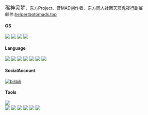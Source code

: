 <big>稀神灵梦</big>，东方Project、音MAD创作者、东方同人社团天邪鬼夜行副催<br>
邮件:helper@otomads.top
#### OS
[![](https://img.shields.io/badge/Windows-10-0078d4?style=flat-square&logo=microsoft&logoColor=white&labelColor=0078d4)](https://www.microsoft.com/windows/get-windows-11)
[![](https://img.shields.io/badge/Windows-11-0078d4?style=flat-square&logo=microsoft&logoColor=white&labelColor=0078d4)](https://www.microsoft.com/windows/get-windows-11)
[![](https://img.shields.io/badge/-Linux-FCC624?style=flat-square&logo=linux&logoColor=black)](https://www.linuxfoundation.org/)
[![](https://img.shields.io/badge/-Android-3DDC84?style=flat-square&logo=android&logoColor=white)](https://developer.android.google.cn/)

#### Language
[![](https://img.shields.io/badge/-JAVA-red?style=flat-square&logo=JAVA&logoColor=white)](https://www.java.com/)
[![](https://img.shields.io/badge/-HTML-E34F26?style=flat-square&logo=html5&logoColor=white)](https://www.w3.org/html/)
[![](https://img.shields.io/badge/-SVG-FFB13B?style=flat-square&logo=svg&logoColor=black)](https://www.w3.org/Graphics/SVG/)
[![](https://img.shields.io/badge/-CSS-1572B6?style=flat-square&logo=css3&logoColor=white)](https://www.w3.org/Style/CSS/)
[![](https://img.shields.io/badge/-JavaScript-F7DF1E?style=flat-square&logo=javascript&logoColor=black)](https://www.javascript.com/)
[![](https://img.shields.io/badge/-TypeScript-3178C6?style=flat-square&logo=typescript&logoColor=white)](https://www.typescriptlang.org/)
[![](https://img.shields.io/badge/-PHP-777BB4?style=flat-square&logo=php&logoColor=white)](https://www.php.net/)


#### SocialAccount
[![bilibili](https://img.shields.io/badge/稀神灵梦-FB7299.svg?style=for-the-badge&logo=Bilibili&logoColor=white)](https://space.bilibili.com/158597454)

#### Tools
[![](https://img.shields.io/badge/-Adobe%20Creative%20Cloud-DA1F26?style=for-the-badge&logo=adobecreativecloud)](https://www.adobe.com/creativecloud.html)<br />
[![](https://img.shields.io/badge/-IntelliJ%20IDEA%20-red?style=flat-square&logo=IDEA&logoColor=white)](https://www.jetbrains.com/idea/)
[![](https://img.shields.io/badge/-Vegas%20Pro%2018.0-31A8FF?style=flat-square&logo=vv&logoColor=white)](https://www.vegascreativesoftware.com/us/vegas-pro/)
[![](https://img.shields.io/badge/-FL%20Studio%2020-orange?style=flat-square&logo=FL&logoColor=white)](https://www.flstudiochina.com/)
[![](https://img.shields.io/badge/-Photoshop-31A8FF?style=flat-square&logo=adobephotoshop&logoColor=white)](https://www.adobe.com/products/photoshop.html)
[![](https://img.shields.io/badge/-Premiere%20Pro-9999FF?style=flat-square&logo=adobepremierepro&logoColor=white)](https://www.adobe.com/products/premiere.html)
[![](https://img.shields.io/badge/-After%20Effects-9999FF?style=flat-square&logo=adobeaftereffects&logoColor=white)](https://www.adobe.com/products/aftereffects.html)
